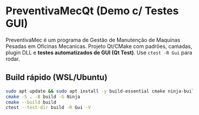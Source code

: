 # PreventivaMecQt (Demo c/ Testes GUI)

PreventivaMec é um programa de Gestão de Manutenção de Maquinas Pesadas em Oficinas Mecanicas.
Projeto Qt/CMake com padrões, camadas, plugin DLL e **testes automatizados de GUI (Qt Test)**.
Use `ctest -R Gui` para rodar.
## Build rápido (WSL/Ubuntu)
```bash
sudo apt update && sudo apt install -y build-essential cmake ninja-build qt6-base-dev qt6-base-dev-tools libgl1-mesa-dev doxygen graphviz
cmake -S . -B build -G Ninja
cmake --build build
ctest --test-dir build -R Gui -V
```
